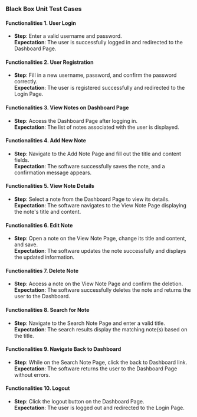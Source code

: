 ### Black Box Unit Test Cases  

#### Functionalities 1. User Login  
- **Step**: Enter a valid username and password.  
  **Expectation**: The user is successfully logged in and redirected to the Dashboard Page.  


#### Functionalities 2. User Registration  
- **Step**: Fill in a new username, password, and confirm the password correctly.  
  **Expectation**: The user is registered successfully and redirected to the Login Page.  


#### Functionalities 3. View Notes on Dashboard Page  
- **Step**: Access the Dashboard Page after logging in.  
  **Expectation**: The list of notes associated with the user is displayed.  
  

#### Functionalities 4. Add New Note  
- **Step**: Navigate to the Add Note Page and fill out the title and content fields.  
  **Expectation**: The software successfully saves the note, and a confirmation message appears.  


#### Functionalities 5. View Note Details  
- **Step**: Select a note from the Dashboard Page to view its details.  
  **Expectation**: The software navigates to the View Note Page displaying the note's title and content.  


#### Functionalities 6. Edit Note  
- **Step**: Open a note on the View Note Page, change its title and content, and save.  
  **Expectation**: The software updates the note successfully and displays the updated information.  


#### Functionalities 7. Delete Note  
- **Step**: Access a note on the View Note Page and confirm the deletion.  
  **Expectation**: The software successfully deletes the note and returns the user to the Dashboard.  


#### Functionalities 8. Search for Note  
- **Step**: Navigate to the Search Note Page and enter a valid title.  
  **Expectation**: The search results display the matching note(s) based on the title.  


#### Functionalities 9. Navigate Back to Dashboard  
- **Step**: While on the Search Note Page, click the back to Dashboard link.  
  **Expectation**: The software returns the user to the Dashboard Page without errors.  

#### Functionalities 10. Logout  
- **Step**: Click the logout button on the Dashboard Page.  
  **Expectation**: The user is logged out and redirected to the Login Page.  
